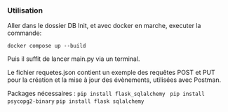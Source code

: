 ### Utilisation

Aller dans le dossier DB Init, et avec docker en marche, executer la commande:

```docker compose up --build```

Puis il suffit de lancer main.py via un terminal.



Le fichier requetes.json contient un exemple des requêtes POST et PUT pour la création et la mise à jour des évènements, utilisées avec Postman.

Packages nécessaires : 
```pip install flask_sqlalchemy ```
```pip install psycopg2-binary```
```pip install flask sqlalchemy```
